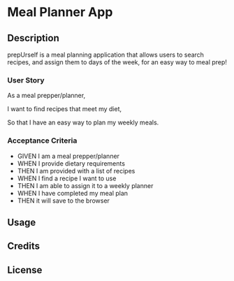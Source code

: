 # Meal Planner App

## Description
prepUrself is a meal planning application that allows users to search recipes, and assign them to days of the week, for an easy way to meal prep!

### User Story

As a meal prepper/planner,

I want to find recipes that meet my diet, 

So that I have an easy way to plan my weekly meals.

### Acceptance Criteria

- GIVEN I am a meal prepper/planner
- WHEN I provide dietary requirements
- THEN I am provided with a list of recipes
- WHEN I find a recipe I want to use
- THEN I am able to assign it to a weekly planner
- WHEN I have completed my meal plan
- THEN it will save to the browser

## Usage

## Credits

## License
 
